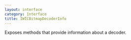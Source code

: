 ```yaml
---
layout: interface
category: Interface
title: IWICBitmapDecoderInfo
---
```


Exposes methods that provide information about a decoder.
